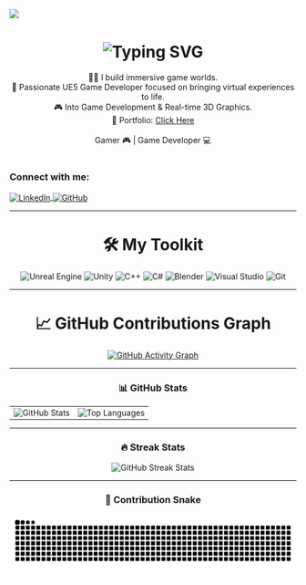 [![](https://visitcount.itsvg.in/api?id=Ashish-Sakthi&icon=0&color=0)](https://visitcount.itsvg.in)

<h1 align="center">
    <img src="https://readme-typing-svg.herokuapp.com/?font=Righteous&size=35&center=true&vCenter=true&width=500&height=70&duration=2000&lines=Hi+There!+👋;+I'm+Ashish+Sakthi+D!;" alt="Typing SVG" />
</h1>

<div align="center"> 
 🧑‍💻 I build immersive game worlds.<br>
 💼 Passionate UE5 Game Developer focused on bringing virtual experiences to life.<br>
 🎮 Into Game Development & Real-time 3D Graphics. <br>
 🔗 Portfolio: <a href="https://personal-portfolio-ashish.vercel.app/"> Click Here </a> <br><br>
 Gamer 🎮 | Game Developer 💻
</div>

<br>

<h3 align="left">Connect with me:</h3>
<p align="left">
  <a href="https://www.linkedin.com/in/iamashishsakthi/" target="_blank">
    <img align="center" src="https://raw.githubusercontent.com/rahuldkjain/github-profile-readme-generator/master/src/images/icons/Social/linked-in-alt.svg" alt="LinkedIn" height="30" width="40" />
  </a>
  <a href="https://github.com/Ashish-Sakthi" target="_blank">
    <img align="center" src="https://raw.githubusercontent.com/rahuldkjain/github-profile-readme-generator/master/src/images/icons/Social/github.svg" alt="GitHub" height="30" width="40" />
  </a>
</p>

---

<h1 align="center">🛠️ My Toolkit</h1>
<div align="center">
    <img src="https://skillicons.dev/icons?i=unrealengine" title="Unreal Engine"/>
    <img src="https://skillicons.dev/icons?i=unity" title="Unity"/>
    <img src="https://skillicons.dev/icons?i=cpp" title="C++"/>
    <img src="https://skillicons.dev/icons?i=cs" title="C#"/>
    <img src="https://skillicons.dev/icons?i=blender" title="Blender"/>
    <img src="https://skillicons.dev/icons?i=visualstudio" title="Visual Studio"/>
    <img src="https://skillicons.dev/icons?i=git" title="Git"/>
</div>

---

<h1 align="center">📈 GitHub Contributions Graph</h1>
<p align="center">
  <a href="https://github.com/Ashish-Sakthi">
    <img src="https://github-readme-activity-graph.vercel.app/graph?username=Ashish-Sakthi&theme=github-dark" alt="GitHub Activity Graph" />
  </a>
</p>

---

<h3 align="center">📊 GitHub Stats</h3>
<table align="center">
  <tr>
    <td>
      <img src="https://github-readme-stats.vercel.app/api?username=Ashish-Sakthi&theme=radical&show_icons=true&hide=prs&count_private=true" width="500" alt="GitHub Stats"/>
    </td>
    <td>
      <img src="https://github-readme-stats.vercel.app/api/top-langs/?username=Ashish-Sakthi&layout=compact&theme=radical" width="300" alt="Top Languages"/>
    </td>
  </tr>
</table>

---

<h3 align="center">🔥 Streak Stats</h3>
<div align="center">
  <img src="https://github-readme-streak-stats.herokuapp.com/?user=Ashish-Sakthi&theme=radical&hide_border=false" alt="GitHub Streak Stats" />
</div>

---

<h3 align="center">🐍 Contribution Snake</h3>
<p align="center">
  <picture>
    <source media="(prefers-color-scheme: dark)" srcset="https://raw.githubusercontent.com/Ashish-Sakthi/Ashish-Sakthi/output/github-snake-dark.svg" />
    <source media="(prefers-color-scheme: light)" srcset="https://raw.githubusercontent.com/Ashish-Sakthi/Ashish-Sakthi/output/github-snake.svg" />
    <img alt="GitHub Contribution Snake" src="https://raw.githubusercontent.com/Ashish-Sakthi/Ashish-Sakthi/output/github-snake.svg" />
  </picture>
</p>
